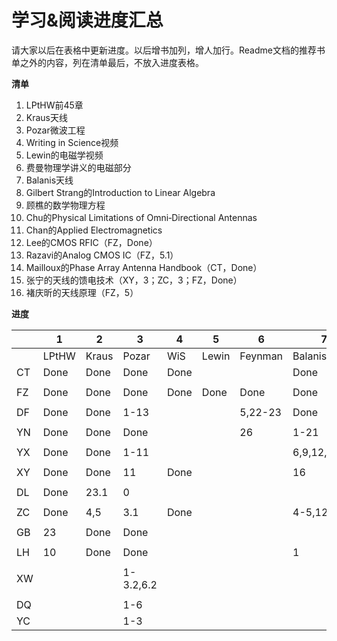 # 学习&阅读进度汇总

请大家以后在表格中更新进度。以后增书加列，增人加行。Readme文档的推荐书单之外的内容，列在清单最后，不放入进度表格。

**清单**

1. LPtHW前45章
2. Kraus天线
3. Pozar微波工程
4. Writing in Science视频
5. Lewin的电磁学视频
6. 费曼物理学讲义的电磁部分
7. Balanis天线
8. Gilbert Strang的Introduction to Linear Algebra
9. 顾樵的数学物理方程
10. Chu的Physical Limitations of Omni‐Directional Antennas
11. Chan的Applied Electromagnetics
12. Lee的CMOS RFIC（FZ，Done）
13. Razavi的Analog CMOS IC（FZ，5.1）
14. Mailloux的Phase Array Antenna Handbook（CT，Done）
15. 张宁的天线的馈电技术（XY，3；ZC，3；FZ，Done）
16. 褚庆昕的天线原理（FZ，5）

**进度**

|      | 1     | 2     | 3       | 4    | 5     | 6       | 7            | 8       | 9     | 10  | 11 |
| ---- | ----- | ----- | ------- | ---- | ----- | ------- | ------------ | -------- | ------ | ---- | ---- |
|      | LPtHW | Kraus | Pozar   | WiS  | Lewin | Feynman | Balanis      | Strang | Gu | Chu | Chan |
| CT   | Done  | Done  | Done    | Done |       |         | Done         |       |        |      |      |
|      |       |       |         |      |       |         |              |          |        |      |      |
| FZ   | Done  | Done  | Done    | Done | Done  | Done    | Done         | Done | Done | Done | 12 |
|      |       |       |         |      |       |         |              |          |        |      |      |
| DF   | Done  | Done  |   1-13  |      |       | 5,22-23 | Done         |          |        | Done |      |
|      |       |       |         |      |       |         |              |          |        |      |      |
| YN   | Done  | Done  | Done    |      |       | 26      | 1-21         |          |        |      |      |
|      |       |       |         |      |       |         |              |          |        |      |      |
| YX   | Done  | Done  |  1-11   |      |       |         | 6,9,12,14,16 |          |        |      |      |
|      |       |       |         |      |       |         |              |          |        |      |      |
| XY   | Done  | Done    | 11      | Done |       |         | 16 |          |        |      |      |
|      |       |       |         |      |       |         |              |          |        |      |      |
| DL   | Done  | 23.1 | 0       |      |       |         |              |          |        |      |      |
|      |       |       |         |      |       |         |              |          |        |      |      |
| ZC   | Done  | 4,5  | 3.1    | Done |       |         | 4-5,12-16    |          |        |      |      |
|      |       |       |         |      |       |         |              |          |        |      |      |
| GB   | 23    | Done  | Done    |      |       |         |              |          |        |      |      |
|      |       |       |         |      |       |         |              |          |        |      |      |
| LH   | 10    | Done  | Done   |      |       |         |      1       |          |        |      |      |
|      |       |       |         |      |       |         |              |          |        |      |      |
| XW   |       |       |1-3.2,6.2|      |       |         |              |          |        |      |      |
|      |       |       |         |      |       |         |              |          |        |      |      |
| DQ   |       |       |   1-6   |      |       |         |              |          |        |      |      |
| YC   |       |       |   1-3   |      |       |         |              |          |        |      |      |